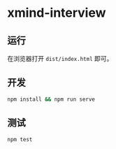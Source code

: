 # xmind-interview

## 运行

在浏览器打开 `dist/index.html` 即可。

## 开发

```bash
npm install && npm run serve
```

## 测试

```bash
npm test
```
